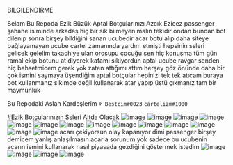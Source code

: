 BILGILENDIRME

Selam Bu Repoda Ezik Büzük Aptal Botçularınızı Azcık Ezicez
passenger şahane isiminde arkadaş hiç bir sik bilmeyen malın tekidir ondan bundan bot dilenip sonra
birşey bildiğini sanan ucubedir acar botu alıp daha siteye bağlayamayan ucube cartel zamanında yardım etmişti
hepsinin ssleri gelicek
gelelim takachiye ulan orosupu çocuğu sen hiç konuşma tüm gün ramal ekip botunu at diyerek
kafamı sikiyordun aptal ucube
ravgar senden hiç bahsetmicem gerek yok
zaten attığımı attım herşey göz önünde
daha bir çok ismini saymaya üşendiğim aptal botçular
hepinizi tek tek atıcam buraya
bot kullanmanız sikimde değil kullanarak atar yapıp üstü çıkmanız tam bir maymunluk

Bu Repodaki Aslan Kardeşlerim `♆ Bestcim#0023` `cartelizm#1000`

#Ezik Botçularınızın Ssleri Altda Olacak
![image](https://cdn.discordapp.com/attachments/1009804086293565501/1092733722303930449/tamamsahaneck.png)
![image](https://cdn.discordapp.com/attachments/1009804086293565501/1092733722576556082/Screenshot_2023-02-27-23-15-05-682_com.discord_1.png)
![image](https://cdn.discordapp.com/attachments/1009804086293565501/1092733722773700719/haydapasats.png)
![image](https://cdn.discordapp.com/attachments/1009804086293565501/1092733723025346601/takachibotss.png)
![image](https://cdn.discordapp.com/attachments/1009804086293565501/1092733723264434216/pasatyapmabole.png)
![image](https://cdn.discordapp.com/attachments/1009804086293565501/1092733723725807717/agabeeepasat.png)
![image](https://cdn.discordapp.com/attachments/1009804086293565501/1092733723922931802/olurolurpasat.png)
![image](https://cdn.discordapp.com/attachments/1009804086293565501/1092733752343547914/pasatciks.png)
![image](https://cdn.discordapp.com/attachments/1009804086293565501/1092733752909778984/onlybusines.png)
![image](https://cdn.discordapp.com/attachments/1009804086293565501/1092733752624545823/pasatcik2.png)
![image](https://cdn.discordapp.com/attachments/1009804086293565501/1092733833947910145/Screenshot_2023-04-04-12-08-28-453_com.discord.png)
![image](https://cdn.discordapp.com/attachments/1009804086293565501/1092733834715467787/Screenshot_2023-04-04-12-10-13-073_com.discord.png)
![image](https://cdn.discordapp.com/attachments/1009804086293565501/1092760210751369216/replitcipassenger.png)
![image](https://cdn.discordapp.com/attachments/1009804086293565501/1092760190417383525/aynenpasat.png)
acarı çekiyorsun olay kapanıyor dimi passenger birşey demicem yanlış anlaşılmasın acarla sorunum yok
sadece bu ucubenin acarın ismini kullanarak nasıl piyasada gezdiğini göstermek istedim
![image](https://camo.githubusercontent.com/bede5f123b0b0c484a085e5240d375435d87a0b2db4d0fd2b5e56819d3beeba0/68747470733a2f2f63646e2e646973636f72646170702e636f6d2f6174746163686d656e74732f313032353436353433363330323733373530392f313037353430373632313834343132333730392f70657373656e676572312e706e67)
![image](https://camo.githubusercontent.com/df4244dbc3b2a1cda9da53bca5ec494b5185b0723b84c8743e7a661216e322d1/68747470733a2f2f63646e2e646973636f72646170702e636f6d2f6174746163686d656e74732f313032353436353433363330323733373530392f313037353430383431383335303833373736302f6161616161616161612e706e67)
![image](https://camo.githubusercontent.com/6c908375ffed11de9ae94ba1a172674c2b7bf0a853d66c9bfca8a5ba67859658/68747470733a2f2f63646e2e646973636f72646170702e636f6d2f6174746163686d656e74732f313033353134323638303435333331363636392f313039323338373138363237333432333434302f74616b616368626f74697374656d652e706e67)
![image](https://camo.githubusercontent.com/0bb652279cd1e8e7deec6d53b27b3264dc944e27b6c848d22d1fb55903d39be1/68747470733a2f2f63646e2e646973636f72646170702e636f6d2f6174746163686d656e74732f313033353134323638303435333331363636392f313039323338373136363338383232343132302f74616b61636869626f746c61612e706e67)

